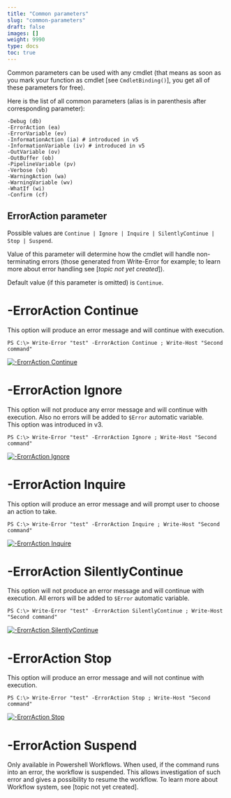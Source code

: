 ```yaml
---
title: "Common parameters"
slug: "common-parameters"
draft: false
images: []
weight: 9990
type: docs
toc: true
---
```


Common parameters can be used with any cmdlet (that means as soon as you mark your function as cmdlet [see `CmdletBinding()`], you get all of these parameters for free).  

Here is the list of all common parameters (alias is in parenthesis after corresponding parameter):

    -Debug (db)
    -ErrorAction (ea)
    -ErrorVariable (ev)
    -InformationAction (ia) # introduced in v5
    -InformationVariable (iv) # introduced in v5
    -OutVariable (ov)
    -OutBuffer (ob)
    -PipelineVariable (pv)
    -Verbose (vb) 
    -WarningAction (wa)
    -WarningVariable (wv)
    -WhatIf (wi)
    -Confirm (cf)

## ErrorAction parameter
Possible values are `Continue | Ignore | Inquire | SilentlyContinue | Stop | Suspend`.

Value of this parameter will determine how the cmdlet will handle non-terminating errors (those generated from Write-Error for example; to learn more about error handling see [*topic not yet created*]).

Default value (if this parameter is omitted) is `Continue`.

# -ErrorAction Continue #

This option will produce an error message and will continue with execution.

    PS C:\> Write-Error "test" -ErrorAction Continue ; Write-Host "Second command"
[![-ErorrAction Continue][1]][1]

# -ErrorAction Ignore #

This option will not produce any error message and will continue with execution. Also no errors will be added to `$Error` automatic variable.  
This option was introduced in v3.

    PS C:\> Write-Error "test" -ErrorAction Ignore ; Write-Host "Second command"
[![-ErorrAction Ignore][2]][2]

# -ErrorAction Inquire #

This option will produce an error message and will prompt user to choose an action to take.

    PS C:\> Write-Error "test" -ErrorAction Inquire ; Write-Host "Second command"
[![-ErorrAction Inquire][3]][3]

# -ErrorAction SilentlyContinue #

This option will not produce an error message and will continue with execution. All errors will be added to `$Error` automatic variable.  

    PS C:\> Write-Error "test" -ErrorAction SilentlyContinue ; Write-Host "Second command"
[![-ErorrAction SilentlyContinue][4]][4]

# -ErrorAction Stop #

This option will produce an error message and will not continue with execution.

    PS C:\> Write-Error "test" -ErrorAction Stop ; Write-Host "Second command"
[![-ErorrAction Stop][5]][5]


# -ErrorAction Suspend #

Only available in Powershell Workflows. When used, if the command runs into an error, the workflow is suspended. This allows investigation of such error and gives a possibility to resume the workflow. To learn more about Workflow system, see [topic not yet created].

  [1]: http://i.stack.imgur.com/r9jzQ.png
  [2]: http://i.stack.imgur.com/sLtQW.png
  [3]: http://i.stack.imgur.com/ewOoW.png
  [4]: http://i.stack.imgur.com/cfTx7.png
  [5]: http://i.stack.imgur.com/50WP7.png

